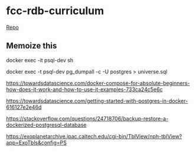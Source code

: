 # fcc-rdb-curriculum

[Repo](https://github.com/error-four-o-four/fcc-rdb-curriculum)

## Memoize this

docker exec -it psql-dev sh

docker exec -t psql-dev pg_dumpall -c -U postgres > universe.sql

<https://towardsdatascience.com/docker-compose-for-absolute-beginners-how-does-it-work-and-how-to-use-it-examples-733ca24c5e6c>

<https://towardsdatascience.com/getting-started-with-postgres-in-docker-616127e2e46d>

<https://stackoverflow.com/questions/24718706/backup-restore-a-dockerized-postgresql-database>

<https://exoplanetarchive.ipac.caltech.edu/cgi-bin/TblView/nph-tblView?app=ExoTbls&config=PS>
